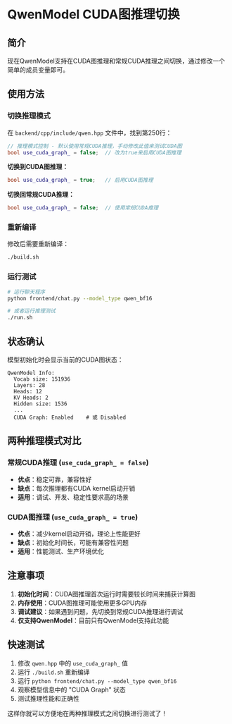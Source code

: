 # QwenModel CUDA图推理切换

## 简介

现在QwenModel支持在CUDA图推理和常规CUDA推理之间切换，通过修改一个简单的成员变量即可。

## 使用方法

### 切换推理模式

在 `backend/cpp/include/qwen.hpp` 文件中，找到第250行：

```cpp
// 推理模式控制 - 默认使用常规CUDA推理，手动修改此值来测试CUDA图
bool use_cuda_graph_ = false;  // 改为true来启用CUDA图推理
```

**切换到CUDA图推理：**
```cpp
bool use_cuda_graph_ = true;   // 启用CUDA图推理
```

**切换回常规CUDA推理：**
```cpp
bool use_cuda_graph_ = false;  // 使用常规CUDA推理
```

### 重新编译

修改后需要重新编译：
```bash
./build.sh
```

### 运行测试

```bash
# 运行聊天程序
python frontend/chat.py --model_type qwen_bf16

# 或者运行推理测试
./run.sh
```

## 状态确认

模型初始化时会显示当前的CUDA图状态：

```
QwenModel Info:
  Vocab size: 151936
  Layers: 28
  Heads: 12
  KV Heads: 2
  Hidden size: 1536
  ...
  CUDA Graph: Enabled    # 或 Disabled
```

## 两种推理模式对比

### 常规CUDA推理 (`use_cuda_graph_ = false`)
- **优点**：稳定可靠，兼容性好
- **缺点**：每次推理都有CUDA kernel启动开销
- **适用**：调试、开发、稳定性要求高的场景

### CUDA图推理 (`use_cuda_graph_ = true`)
- **优点**：减少kernel启动开销，理论上性能更好
- **缺点**：初始化时间长，可能有兼容性问题
- **适用**：性能测试、生产环境优化

## 注意事项

1. **初始化时间**：CUDA图推理首次运行时需要较长时间来捕获计算图
2. **内存使用**：CUDA图推理可能使用更多GPU内存
3. **调试建议**：如果遇到问题，先切换到常规CUDA推理进行调试
4. **仅支持QwenModel**：目前只有QwenModel支持此功能

## 快速测试

1. 修改 `qwen.hpp` 中的 `use_cuda_graph_` 值
2. 运行 `./build.sh` 重新编译
3. 运行 `python frontend/chat.py --model_type qwen_bf16`
4. 观察模型信息中的 "CUDA Graph" 状态
5. 测试推理性能和正确性

这样你就可以方便地在两种推理模式之间切换进行测试了！
